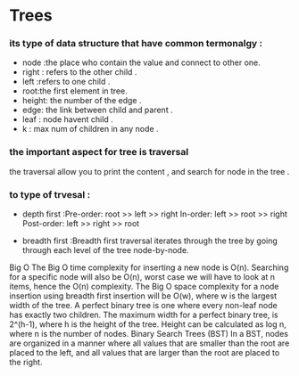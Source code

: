# Trees

### its type of data structure that have common termonalgy :


* node :the place who contain the value and connect to other one.
* right : refers to the other child .
* left :refers to one child .
* root:the first element in tree.
* height: the number of the edge .
* edge: the link between child and parent .
* leaf : node havent child . 
* k : max num of children in any node .

### the important aspect for tree is traversal 

the traversal allow you to print the content , and search for node in the tree .

### to type of trvesal :

* depth first :Pre-order: root >> left >> right
In-order: left >> root >> right
Post-order: left >> right >> root

* breadth first :Breadth first traversal iterates through the tree by going through each level of the tree node-by-node.


Big O
The Big O time complexity for inserting a new node is O(n).
Searching for a specific node will also be O(n), worst case we will have to look at n items, hence the O(n) complexity.
The Big O space complexity for a node insertion using breadth first insertion will be O(w), where w is the largest width of the tree.
A perfect binary tree is one where every non-leaf node has exactly two children. The maximum width for a perfect binary tree, is 2^(h-1), where h is the height of the tree. Height can be calculated as log n, where n is the number of nodes.
Binary Search Trees (BST)
In a BST, nodes are organized in a manner where all values that are smaller than the root are placed to the left, and all values that are larger than the root are placed to the right.